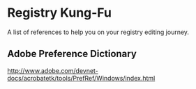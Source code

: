 # Registry Kung-Fu
A list of references to help you on your registry editing journey.  
## Adobe Preference Dictionary
http://www.adobe.com/devnet-docs/acrobatetk/tools/PrefRef/Windows/index.html  
